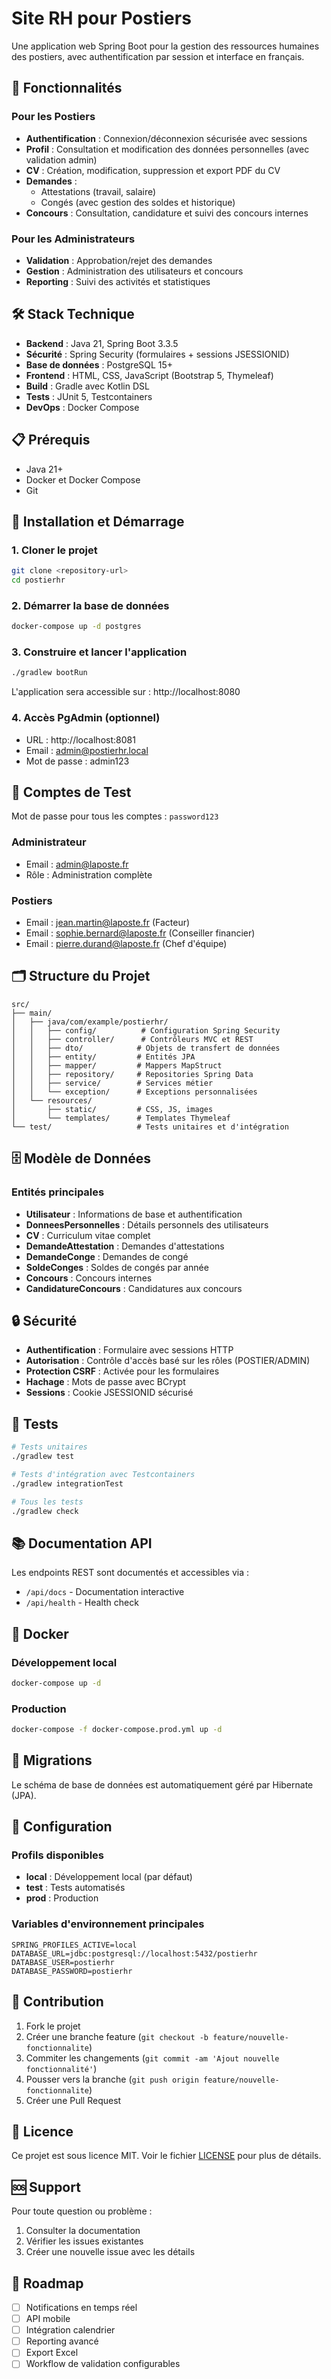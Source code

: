 # Site RH pour Postiers

Une application web Spring Boot pour la gestion des ressources humaines des postiers, avec authentification par session et interface en français.

## 🚀 Fonctionnalités

### Pour les Postiers
- **Authentification** : Connexion/déconnexion sécurisée avec sessions
- **Profil** : Consultation et modification des données personnelles (avec validation admin)
- **CV** : Création, modification, suppression et export PDF du CV
- **Demandes** : 
  - Attestations (travail, salaire)
  - Congés (avec gestion des soldes et historique)
- **Concours** : Consultation, candidature et suivi des concours internes

### Pour les Administrateurs
- **Validation** : Approbation/rejet des demandes
- **Gestion** : Administration des utilisateurs et concours
- **Reporting** : Suivi des activités et statistiques

## 🛠 Stack Technique

- **Backend** : Java 21, Spring Boot 3.3.5
- **Sécurité** : Spring Security (formulaires + sessions JSESSIONID)
- **Base de données** : PostgreSQL 15+
- **Frontend** : HTML, CSS, JavaScript (Bootstrap 5, Thymeleaf)
- **Build** : Gradle avec Kotlin DSL
- **Tests** : JUnit 5, Testcontainers
- **DevOps** : Docker Compose

## 📋 Prérequis

- Java 21+
- Docker et Docker Compose
- Git

## 🚀 Installation et Démarrage

### 1. Cloner le projet
```bash
git clone <repository-url>
cd postierhr
```

### 2. Démarrer la base de données
```bash
docker-compose up -d postgres
```

### 3. Construire et lancer l'application
```bash
./gradlew bootRun
```

L'application sera accessible sur : http://localhost:8080

### 4. Accès PgAdmin (optionnel)
- URL : http://localhost:8081
- Email : admin@postierhr.local
- Mot de passe : admin123

## 👥 Comptes de Test

Mot de passe pour tous les comptes : `password123`

### Administrateur
- Email : admin@laposte.fr
- Rôle : Administration complète

### Postiers
- Email : jean.martin@laposte.fr (Facteur)
- Email : sophie.bernard@laposte.fr (Conseiller financier)
- Email : pierre.durand@laposte.fr (Chef d'équipe)

## 🗂 Structure du Projet

```
src/
├── main/
│   ├── java/com/example/postierhr/
│   │   ├── config/          # Configuration Spring Security
│   │   ├── controller/      # Contrôleurs MVC et REST
│   │   ├── dto/            # Objets de transfert de données
│   │   ├── entity/         # Entités JPA
│   │   ├── mapper/         # Mappers MapStruct
│   │   ├── repository/     # Repositories Spring Data
│   │   ├── service/        # Services métier
│   │   └── exception/      # Exceptions personnalisées
│   └── resources/
│       ├── static/         # CSS, JS, images
│       └── templates/      # Templates Thymeleaf
└── test/                   # Tests unitaires et d'intégration
```

## 🗄 Modèle de Données

### Entités principales
- **Utilisateur** : Informations de base et authentification
- **DonneesPersonnelles** : Détails personnels des utilisateurs
- **CV** : Curriculum vitae complet
- **DemandeAttestation** : Demandes d'attestations
- **DemandeConge** : Demandes de congé
- **SoldeConges** : Soldes de congés par année
- **Concours** : Concours internes
- **CandidatureConcours** : Candidatures aux concours

## 🔒 Sécurité

- **Authentification** : Formulaire avec sessions HTTP
- **Autorisation** : Contrôle d'accès basé sur les rôles (POSTIER/ADMIN)
- **Protection CSRF** : Activée pour les formulaires
- **Hachage** : Mots de passe avec BCrypt
- **Sessions** : Cookie JSESSIONID sécurisé

## 🧪 Tests

```bash
# Tests unitaires
./gradlew test

# Tests d'intégration avec Testcontainers
./gradlew integrationTest

# Tous les tests
./gradlew check
```

## 📚 Documentation API

Les endpoints REST sont documentés et accessibles via :
- `/api/docs` - Documentation interactive
- `/api/health` - Health check

## 🐳 Docker

### Développement local
```bash
docker-compose up -d
```

### Production
```bash
docker-compose -f docker-compose.prod.yml up -d
```

## 🔄 Migrations

Le schéma de base de données est automatiquement géré par Hibernate (JPA).

## 📝 Configuration

### Profils disponibles
- **local** : Développement local (par défaut)
- **test** : Tests automatisés
- **prod** : Production

### Variables d'environnement principales
```properties
SPRING_PROFILES_ACTIVE=local
DATABASE_URL=jdbc:postgresql://localhost:5432/postierhr
DATABASE_USER=postierhr
DATABASE_PASSWORD=postierhr
```

## 🤝 Contribution

1. Fork le projet
2. Créer une branche feature (`git checkout -b feature/nouvelle-fonctionnalite`)
3. Commiter les changements (`git commit -am 'Ajout nouvelle fonctionnalité'`)
4. Pousser vers la branche (`git push origin feature/nouvelle-fonctionnalite`)
5. Créer une Pull Request

## 📄 Licence

Ce projet est sous licence MIT. Voir le fichier [LICENSE](LICENSE) pour plus de détails.

## 🆘 Support

Pour toute question ou problème :
1. Consulter la documentation
2. Vérifier les issues existantes
3. Créer une nouvelle issue avec les détails

## 🔄 Roadmap

- [ ] Notifications en temps réel
- [ ] API mobile
- [ ] Intégration calendrier
- [ ] Reporting avancé
- [ ] Export Excel
- [ ] Workflow de validation configurables